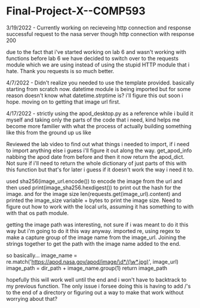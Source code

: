 # Final-Project-X--COMP593

3/19/2022 - Currently working on recieveing http connection and response
successful request to the nasa server though http connection with response 200

due to the fact that i've started working on lab 6 and wasn't working with functions before lab 6 we have decided to switch over to the requests module which we are using instead of using the stupid HTTP module that i hate. Thank you requests is so much better.

4/7/2022 - Didn't realize you needed to use the template provided. basically starting from scratch now. datetime module is being imported but for some reason doesn't know what datetime.strptime is? i'll figure this out soon i hope. moving on to getting that image url first.

4/17/2022 - strictly using the apod_desktop.py as a reference while i build it myself and taking only the parts of the code that i need, kind helps me become more familier with what the process of actually building something like this from the ground up us like

Reviewed the lab video to find out what things i needed to import, if i need to import anything else i guess i'll figure it out along the way. get_apod_info nabbing the apod date from before and then it now return the apod_dict. Not sure if i'll need to return the whole dictionary of just parts of this with this function but that's for later i guess if it doesn't work the way i need it to.

used sha256(image_url.encode()) to encode the image from the url and then used print(image_sha256.hexdigest()) to print out the hash for the image. and for the image size len(requests.get(image_url).content) and printed the image_size variable + bytes to print the image size. Need to figure out how to work with the local urls, assuming it has something to with with that os path module.

getting the image path was interesting, not sure if i was meant to do it this way but i'm going to do it this way anyway. imported re, using regex to make a capture group of the image name from the image_url. Joining the strings together to get the path with the image name added to the end.

so basically...
image_name = re.match('https://apod.nasa.gov/apod/image/\d*/(\w*.jpg)', image_url)
image_path = dir_path + image_name.group(1)
return image_path
    
hopefully this will work well until the end and i won't have to backtrack to my previous function.
The only issue i forsee doing this is having to add /'s to the end of a directory or figuring out a way to make that work without worrying about that?
